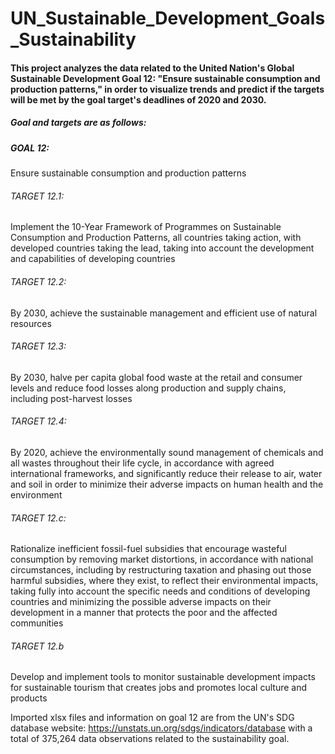 # UN_Sustainable_Development_Goals_Sustainability



#### This project analyzes the data related to the United Nation's Global Sustainable Development Goal 12: "Ensure sustainable consumption and production patterns," in order to visualize trends and predict if the targets will be met by the goal target's deadlines of 2020 and 2030.


##### Goal and targets are as follows:

##### GOAL 12:  
  Ensure sustainable consumption and production patterns

###### TARGET 12.1:  
  Implement the 10-Year Framework of Programmes on Sustainable Consumption and Production Patterns, all countries taking action, with    developed countries taking the lead, taking into account the development and capabilities of developing countries

###### TARGET 12.2:  
  By 2030, achieve the sustainable management and efficient use of natural resources

###### TARGET 12.3:  
  By 2030, halve per capita global food waste at the retail and consumer levels and reduce food losses along production and supply chains, including post-harvest losses

###### TARGET 12.4:  
  By 2020, achieve the environmentally sound management of chemicals and all wastes throughout their life cycle, in accordance with agreed international frameworks, and significantly reduce their release to air, water and soil in order to minimize their adverse impacts on human health and the environment

###### TARGET 12.c:  
  Rationalize inefficient fossil-fuel subsidies that encourage wasteful consumption by removing market distortions, in accordance with national circumstances, including by restructuring taxation and phasing out those harmful subsidies, where they exist, to reflect their environmental impacts, taking fully into account the specific needs and conditions of developing countries and minimizing the possible adverse impacts on their development in a manner that protects the poor and the affected communities

###### TARGET 12.b  
  Develop and implement tools to monitor sustainable development impacts for sustainable tourism that creates jobs and promotes local culture and products


Imported xlsx files and information on goal 12 are from the UN's SDG database website: https://unstats.un.org/sdgs/indicators/database with a total of 375,264 data observations related to the sustainability goal.